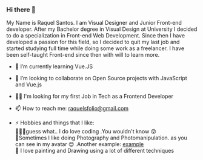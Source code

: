 


### Hi there 👋

My Name is Raquel Santos.
I am Visual Designer and Junior Front-end developer.
After my Bachelor degree in Visual Design at University I decided to do a specialization in Front-end Web Development.
Since then I have developed a passion for this field, so I decided to quit my last job and started studying full time while doing some work as a freelancer.
I have been self-taught Front-end since then with will to learn more.

- 🌱 I’m currently learning Vue.JS
- 👯 I’m looking to collaborate on Open Source projects with JavaScript and Vue.js
- 🧑‍💼 I'm looking for my first Job in Tech as a Frontend Developer
- 📫 How to reach me: raquelsfolio@gmail.com

- ⚡ Hobbies and things that I like:   
          👩🏼‍💻guess what.. I do love coding .You wouldn't know 😝  
          📸Sometimes I like doing Photography and Photomanipulation. as you can see in my avatar 😊 .Another example: [example](https://www.facebook.com/126355427566807/photos/a.143730735829276/1113976698804670/)  
          🎨 I love painting and Drawing using a lot of different techniques
          
         
         
